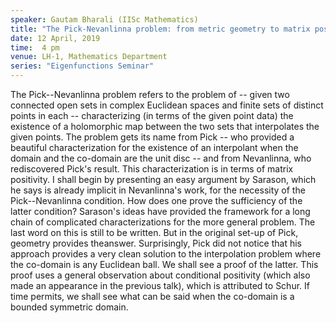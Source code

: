 ```yaml
---
speaker: Gautam Bharali (IISc Mathematics)
title: "The Pick-Nevanlinna problem: from metric geometry to matrix positivity"
date: 12 April, 2019
time:  4 pm
venue: LH-1, Mathematics Department
series: "Eigenfunctions Seminar"
---
```


The Pick--Nevanlinna problem refers to the problem of -- given two connected
open sets in complex Euclidean spaces and finite sets of distinct points in
each -- characterizing (in terms of the given point data) the existence of a
holomorphic map between the two sets that interpolates the given points. The
problem gets its name from Pick -- who provided a beautiful characterization
for the existence of an interpolant when the domain and the co-domain are the
unit disc -- and from Nevanlinna, who rediscovered Pick's result. This
characterization is in terms of matrix positivity. I shall begin by presenting
an easy argument by Sarason, which he says is already implicit in Nevanlinna's
work, for the necessity of the Pick--Nevanlinna condition. How does one prove
the sufficiency of the latter condition? Sarason's ideas have provided the
framework for a long chain of complicated characterizations for the more
general problem. The last word on this is still to be written. But in the
original set-up of Pick, geometry provides the ​answer. Surprisingly, Pick did
not notice that his approach provides a very clean solution to the interpolation
problem where the co-domain is any Euclidean ball. We shall see a proof of the latter.
This proof uses a general observation about conditional positivity (which also made an
appearance in the previous talk)​, which is attributed to Schur. If time permits, we
shall see what can be said when the co-domain is a bounded symmetric domain.
